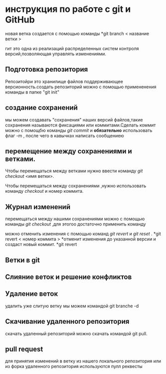 
# инструкция по работе с git и GitHub





новая ветка создается с помощью команды *git branch < название ветки >



гит это одна из реализаций распределенных систем контроля версий,позволяющая управлять изменениями. 
## Подготовка репозитория 

Репозитойри это хранилище файлов поддерживающее версионность.создать репозиторий можно с помощью примененения команды в папке "git init" 

## создание сохранений

мы можем создавать "сохранения" наших версий файлов,такие сохранения называются фиксациями или коммитами.Сделать коммит можно с помощбю команды *git commit* и **обязательно** использовать флаг -m , после чего в кавычках написать сообщениею


## перемещение между сохранениями и ветками.

Чтобы перемещаться между ветками нужно ввести команду *git checkout* <имя ветки>.
 
Чтобы перемещаться между сохранениями ,нужно использовать команду *checkout* и номер коммита.

 ## Журнал изменений 
 
перемещаться между нашими сохранениями можно с помощью команды *git checkout* ,для этогоо достаточно применить команду 

можно отменить изменения с помощью команд *git revert* и *git reset* .
*git revert < номер коммита > *отменит изменения до указанной версии и создаст новый коммит.
*git revert



## Ветки в  git

## Слияние веток и решение конфликтов

## Удаление веток
 удалить уже слитую ветку мы можем командой git branche -d 
 
## Скачивание удаленного репозитория
скачать удаленный репозиторий можно скачать командой git pull.
## pull request
для принятия изменений в ветку из нашего локального репозитория или из форка удаленного репозитория используются пулл реквесты
